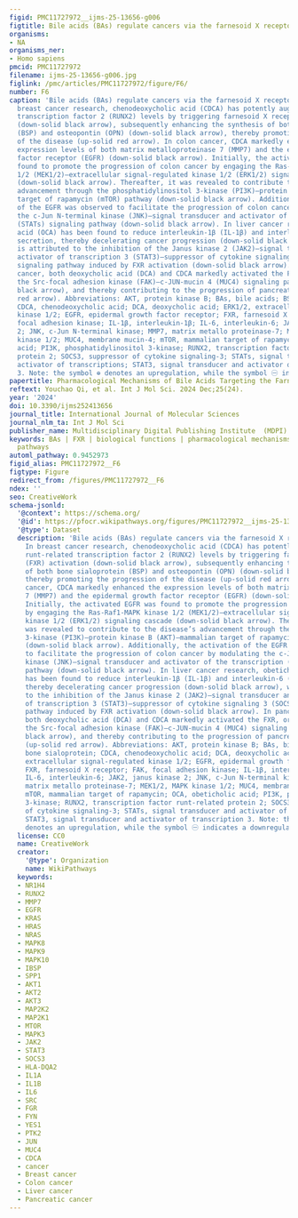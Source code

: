 ```yaml
---
figid: PMC11727972__ijms-25-13656-g006
figtitle: Bile acids (BAs) regulate cancers via the farnesoid X receptor (FXR)
organisms:
- NA
organisms_ner:
- Homo sapiens
pmcid: PMC11727972
filename: ijms-25-13656-g006.jpg
figlink: /pmc/articles/PMC11727972/figure/F6/
number: F6
caption: 'Bile acids (BAs) regulate cancers via the farnesoid X receptor (FXR). In
  breast cancer research, chenodeoxycholic acid (CDCA) has potently augmented runt-related
  transcription factor 2 (RUNX2) levels by triggering farnesoid X receptor (FXR) activation
  (down-solid black arrow), subsequently enhancing the synthesis of both bone sialoprotein
  (BSP) and osteopontin (OPN) (down-solid black arrow), thereby promoting the progression
  of the disease (up-solid red arrow). In colon cancer, CDCA markedly enhanced the
  expression levels of both matrix metalloproteinase 7 (MMP7) and the epidermal growth
  factor receptor (EGFR) (down-solid black arrow). Initially, the activated EGFR was
  found to promote the progression of colon cancer by engaging the Ras-Raf1-MAPK kinase
  1/2 (MEK1/2)–extracellular signal-regulated kinase 1/2 (ERK1/2) signaling cascade
  (down-solid black arrow). Thereafter, it was revealed to contribute to the disease’s
  advancement through the phosphatidylinositol 3-kinase (PI3K)–protein kinase B (AKT)–mammalian
  target of rapamycin (mTOR) pathway (down-solid black arrow). Additionally, the activation
  of the EGFR was observed to facilitate the progression of colon cancer by modulating
  the c-Jun N-terminal kinase (JNK)–signal transducer and activator of the transcription
  (STATs) signaling pathway (down-solid black arrow). In liver cancer research, obeticholic
  acid (OCA) has been found to reduce interleukin-1β (IL-1β) and interleukin-6 (IL-6)
  secretion, thereby decelerating cancer progression (down-solid black arrow), which
  is attributed to the inhibition of the Janus kinase 2 (JAK2)–signal transducer and
  activator of transcription 3 (STAT3)–suppressor of cytokine signaling 3 (SOCS3)
  signaling pathway induced by FXR activation (down-solid black arrow). In pancreatic
  cancer, both deoxycholic acid (DCA) and CDCA markedly activated the FXR, orchestrating
  the Src-focal adhesion kinase (FAK)–c-JUN-mucin 4 (MUC4) signaling pathway (down-solid
  black arrow), and thereby contributing to the progression of pancreatic cancer (up-solid
  red arrow). Abbreviations: AKT, protein kinase B; BAs, bile acids; BSP, bone sialoprotein;
  CDCA, chenodeoxycholic acid; DCA, deoxycholic acid; ERK1/2, extracellular signal-regulated
  kinase 1/2; EGFR, epidermal growth factor receptor; FXR, farnesoid X receptor; FAK,
  focal adhesion kinase; IL-1β, interleukin-1β; IL-6, interleukin-6; JAK2, janus kinase
  2; JNK, c-Jun N-terminal kinase; MMP7, matrix metallo proteinase-7; MEK1/2, MAPK
  kinase 1/2; MUC4, membrane mucin-4; mTOR, mammalian target of rapamycin; OCA, obeticholic
  acid; PI3K, phosphatidylinositol 3-kinase; RUNX2, transcription factor runt-related
  protein 2; SOCS3, suppressor of cytokine signaling-3; STATs, signal transducer and
  activator of transcriptions; STAT3, signal transducer and activator of transcription
  3. Note: the symbol ⊕ denotes an upregulation, while the symbol ㊀ indicates a downregulation'
papertitle: Pharmacological Mechanisms of Bile Acids Targeting the Farnesoid X Receptor
reftext: Youchao Qi, et al. Int J Mol Sci. 2024 Dec;25(24).
year: '2024'
doi: 10.3390/ijms252413656
journal_title: International Journal of Molecular Sciences
journal_nlm_ta: Int J Mol Sci
publisher_name: Multidisciplinary Digital Publishing Institute  (MDPI)
keywords: BAs | FXR | biological functions | pharmacological mechanisms | signaling
  pathways
automl_pathway: 0.9452973
figid_alias: PMC11727972__F6
figtype: Figure
redirect_from: /figures/PMC11727972__F6
ndex: ''
seo: CreativeWork
schema-jsonld:
  '@context': https://schema.org/
  '@id': https://pfocr.wikipathways.org/figures/PMC11727972__ijms-25-13656-g006.html
  '@type': Dataset
  description: 'Bile acids (BAs) regulate cancers via the farnesoid X receptor (FXR).
    In breast cancer research, chenodeoxycholic acid (CDCA) has potently augmented
    runt-related transcription factor 2 (RUNX2) levels by triggering farnesoid X receptor
    (FXR) activation (down-solid black arrow), subsequently enhancing the synthesis
    of both bone sialoprotein (BSP) and osteopontin (OPN) (down-solid black arrow),
    thereby promoting the progression of the disease (up-solid red arrow). In colon
    cancer, CDCA markedly enhanced the expression levels of both matrix metalloproteinase
    7 (MMP7) and the epidermal growth factor receptor (EGFR) (down-solid black arrow).
    Initially, the activated EGFR was found to promote the progression of colon cancer
    by engaging the Ras-Raf1-MAPK kinase 1/2 (MEK1/2)–extracellular signal-regulated
    kinase 1/2 (ERK1/2) signaling cascade (down-solid black arrow). Thereafter, it
    was revealed to contribute to the disease’s advancement through the phosphatidylinositol
    3-kinase (PI3K)–protein kinase B (AKT)–mammalian target of rapamycin (mTOR) pathway
    (down-solid black arrow). Additionally, the activation of the EGFR was observed
    to facilitate the progression of colon cancer by modulating the c-Jun N-terminal
    kinase (JNK)–signal transducer and activator of the transcription (STATs) signaling
    pathway (down-solid black arrow). In liver cancer research, obeticholic acid (OCA)
    has been found to reduce interleukin-1β (IL-1β) and interleukin-6 (IL-6) secretion,
    thereby decelerating cancer progression (down-solid black arrow), which is attributed
    to the inhibition of the Janus kinase 2 (JAK2)–signal transducer and activator
    of transcription 3 (STAT3)–suppressor of cytokine signaling 3 (SOCS3) signaling
    pathway induced by FXR activation (down-solid black arrow). In pancreatic cancer,
    both deoxycholic acid (DCA) and CDCA markedly activated the FXR, orchestrating
    the Src-focal adhesion kinase (FAK)–c-JUN-mucin 4 (MUC4) signaling pathway (down-solid
    black arrow), and thereby contributing to the progression of pancreatic cancer
    (up-solid red arrow). Abbreviations: AKT, protein kinase B; BAs, bile acids; BSP,
    bone sialoprotein; CDCA, chenodeoxycholic acid; DCA, deoxycholic acid; ERK1/2,
    extracellular signal-regulated kinase 1/2; EGFR, epidermal growth factor receptor;
    FXR, farnesoid X receptor; FAK, focal adhesion kinase; IL-1β, interleukin-1β;
    IL-6, interleukin-6; JAK2, janus kinase 2; JNK, c-Jun N-terminal kinase; MMP7,
    matrix metallo proteinase-7; MEK1/2, MAPK kinase 1/2; MUC4, membrane mucin-4;
    mTOR, mammalian target of rapamycin; OCA, obeticholic acid; PI3K, phosphatidylinositol
    3-kinase; RUNX2, transcription factor runt-related protein 2; SOCS3, suppressor
    of cytokine signaling-3; STATs, signal transducer and activator of transcriptions;
    STAT3, signal transducer and activator of transcription 3. Note: the symbol ⊕
    denotes an upregulation, while the symbol ㊀ indicates a downregulation'
  license: CC0
  name: CreativeWork
  creator:
    '@type': Organization
    name: WikiPathways
  keywords:
  - NR1H4
  - RUNX2
  - MMP7
  - EGFR
  - KRAS
  - HRAS
  - NRAS
  - MAPK8
  - MAPK9
  - MAPK10
  - IBSP
  - SPP1
  - AKT1
  - AKT2
  - AKT3
  - MAP2K2
  - MAP2K1
  - MTOR
  - MAPK3
  - JAK2
  - STAT3
  - SOCS3
  - HLA-DQA2
  - IL1A
  - IL1B
  - IL6
  - SRC
  - FGR
  - FYN
  - YES1
  - PTK2
  - JUN
  - MUC4
  - CDCA
  - cancer
  - Breast cancer
  - Colon cancer
  - Liver cancer
  - Pancreatic cancer
---
```

